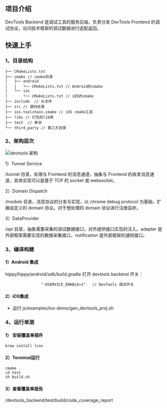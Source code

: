 ## 项目介绍

DevTools Backend 是调试工具的服务后端，负责分发 DevTools Frontend 的调试协议，访问技术框架的调试数据进行适配返回。

## 快速上手

### 1、目录结构

```shell
├── CMakeLists.txt
├── cmake // cmake目录
│   ├── android
│   │   └── CMakeLists.txt // Android的cmake
│   └── ios
│       └── CMakeLists.txt // iOS的cmake
├── include  // 头文件
├── src // 源码目录
├── ios.toolchain.cmake // iOS cmake工具
├── libs // 打包的lib库
├── test  // 单测
└── third_party // 第三方目录
```
### 2、架构层次

![devtools 架构](http://imgcache.gtimg.cn/mie/act/img/public/202204/1649302251_devtools.png)

1）Tunnel Service

/tunnel 目录，处理与 Frontend 的消息通道，抽象与 Frontend 的收发消息通道，具体实现可以是基于 TCP 的 socket 或 websocket。

2）Domain Dispatch

/module 目录，消息协议的分发与实现，以 chrome debug protocol 为基础，扩展自定义的 domain 协议。对于想处理的 domain 协议进行注册监听。

3）DataProvider

/api 目录，抽象需要采集的调试数据接口，对外提供接口实现的注入。adapter 是外部框架需要实现的数据采集接口，notification 是外部框架的通知接口。

### 3、编译构建

#### 1）Android 集成

hippy/hippy/android/sdk/build.gradle 打开 devtools backend 开关：

```shell
                "-DSERVICE_ENABLE=1"   // DevTools 调试开关
```

#### 2）iOS集成

- 运行 js/examples/ios-demo/gen_devtools_proj.sh

### 4、运行单测

#### 1） 安装覆盖率插件

```
brew install lcov
```

#### 2）Terminal运行

```
cmake .
cd test
sh build.sh
```

#### 3）查看覆盖率报告

/devtools_backend/test/build/code_coverage_report
